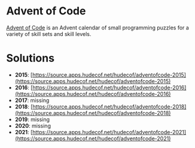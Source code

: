 # Advent of Code

[Advent of Code](https://adventofcode.com/) is an Advent calendar of small programming puzzles for a variety of skill sets and skill levels.

# Solutions

- **2015**: [https://source.apps.hudecof.net/hudecof/adventofcode-2015](https://source.apps.hudecof.net/hudecof/adventofcode-2015)
- **2016**: [https://source.apps.hudecof.net/hudecof/adventofcode-2016](https://source.apps.hudecof.net/hudecof/adventofcode-2016)
- **2017**: missing
- **2018**: [https://source.apps.hudecof.net/hudecof/adventofcode-2018](https://source.apps.hudecof.net/hudecof/adventofcode-2018)
- **2019**: missing
- **2020**: missing
- **2021**: [https://source.apps.hudecof.net/hudecof/adventofcode-2021](https://source.apps.hudecof.net/hudecof/adventofcode-2021)
